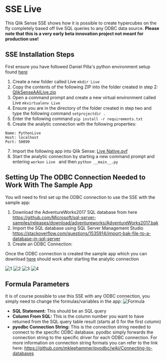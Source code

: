 # SSE Live
This Qlik Sense SSE shows how it is possible to create hypercubes on the fly completely based off live SQL queries to any ODBC data source. 
**Please note that this is a very early beta innovation project not meant for production use!**

## SSE Installation Steps
First ensure you have followed Daniel Pilla's python environment setup found [here](https://s3.amazonaws.com/dpi-sse/DPI+-+Qlik+Sense+AAI+and+Python+Environment+Setup.pdf)

1. Create a new folder called Live  ```mkdir Live ```
2. Copy the contents of the following ZIP into the folder created in step 2: [QlikSenseAAILive.zip](https://github.com/rileymd88/QlikSenseAAILive/archive/master.zip)
3. Open a command prompt and create a new virtual environment called Live  ```mkvirtualenv Live ```
4. Ensure you are in the directory of the folder created in step two and type the following command  ```setprojectdir . ```
5. Enter the following command  ```pip install -r requirements.txt ```
6. Create the analytic connection with the following properties:
 ```
Name: PythonLive
Host: localhost
Port: 50099
 ```    
7. Import the following app into Qlik Sense: [Live Native.qvf](https://github.com/rileymd88/data/raw/master/QlikSenseAAILive/Live%20Native.qvf)
8. Start the analytic connection by starting a new command prompt and entering  ```workon Live ``` and then  ```python __main__.py ```

## Setting Up The ODBC Connection Needed to Work With The Sample App
You will need to first set up the ODBC connection to use the SSE with the sample app:

1. Download the AdventureWorks2017 SQL database from here https://github.com/Microsoft/sql-server-samples/releases/download/adventureworks/AdventureWorks2017.bak
2. Import the SQL database using SQL Server Management Studio https://stackoverflow.com/questions/1535914/import-bak-file-to-a-database-in-sql-server
3. Create an ODBC Connection:

Once the ODBC connection is created the sample app which you can download [here](https://s3.amazonaws.com/dpi-sse/DPI+-+Qlik+Sense+AAI+and+Python+Environment+Setup.pdf) should work after starting the analytic connection

![1](https://raw.githubusercontent.com/rileymd88/data/master/QlikSenseAAILive/odbc1.png)
![2](https://raw.githubusercontent.com/rileymd88/data/master/QlikSenseAAILive/odbc2.png)
![3](https://raw.githubusercontent.com/rileymd88/data/master/QlikSenseAAILive/odbc3.png)
![4](https://raw.githubusercontent.com/rileymd88/data/master/QlikSenseAAILive/odbc4.png)

## Formula Parameters
It is of course possible to use this SSE with any ODBC connection, you simply need to change the formulas/variables in the app:
![Formula](https://raw.githubusercontent.com/rileymd88/data/master/QlikSenseAAILive/formula.png)

* **SQL Statement:** This should be an SQL query
* **Column From SQL:** This is the column number you want to have returned from the SQL query table result (starts at 0 for the first column)
* **pyodbc Connection String:** This is the connection string needed to connect to the specific ODBC database. pyodbc simply forwards the connection string to the specific driver for each ODBC connection. For more information on connection string formats you can refer to the link here: https://github.com/mkleehammer/pyodbc/wiki/Connecting-to-databases